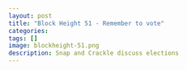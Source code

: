 ```yaml
---
layout: post
title: "Block Height 51 - Remember to vote"
categories:
tags: []
image: blockheight-51.png
description: Snap and Crackle discuss elections
---
```


